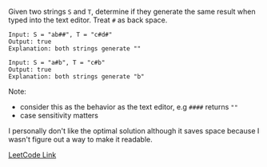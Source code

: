Given two strings `S` and `T`, determine if they generate the same result when typed into the text editor. Treat `#` as back space.

```
Input: S = "ab##", T = "c#d#"
Output: true
Explanation: both strings generate ""
```

```
Input: S = "a#b", T = "c#b"
Output: true
Explanation: both strings generate "b"
```

Note:

- consider this as the behavior as the text editor, e.g `####` returns `""`
- case sensitivity matters

I personally don't like the optimal solution although it saves space because I wasn't figure out a way to make it readable.

[LeetCode Link](https://leetcode.com/problems/backspace-string-compare/)
